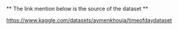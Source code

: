  
** The link mention below is the source of the dataset
** 

 https://www.kaggle.com/datasets/aymenkhouja/timeofdaydataset

